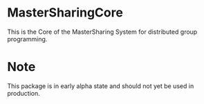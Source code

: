 # MasterSharingCore
This is the Core of the MasterSharing System for distributed group programming.

# Note
This package is in early alpha state and should not yet be used in production.
